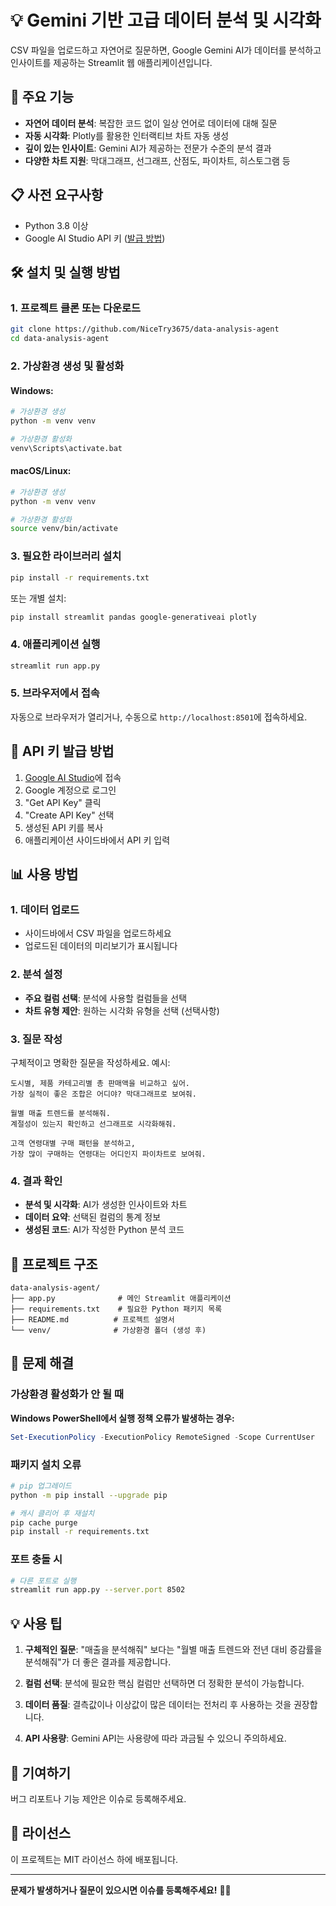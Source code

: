 # 💡 Gemini 기반 고급 데이터 분석 및 시각화

CSV 파일을 업로드하고 자연어로 질문하면, Google Gemini AI가 데이터를 분석하고 인사이트를 제공하는 Streamlit 웹 애플리케이션입니다.

## 🚀 주요 기능

- **자연어 데이터 분석**: 복잡한 코드 없이 일상 언어로 데이터에 대해 질문
- **자동 시각화**: Plotly를 활용한 인터랙티브 차트 자동 생성
- **깊이 있는 인사이트**: Gemini AI가 제공하는 전문가 수준의 분석 결과
- **다양한 차트 지원**: 막대그래프, 선그래프, 산점도, 파이차트, 히스토그램 등

## 📋 사전 요구사항

- Python 3.8 이상
- Google AI Studio API 키 ([발급 방법](#api-키-발급-방법))

## 🛠️ 설치 및 실행 방법

### 1. 프로젝트 클론 또는 다운로드

```bash
git clone https://github.com/NiceTry3675/data-analysis-agent
cd data-analysis-agent
```

### 2. 가상환경 생성 및 활성화

#### Windows:
```bash
# 가상환경 생성
python -m venv venv

# 가상환경 활성화
venv\Scripts\activate.bat
```

#### macOS/Linux:
```bash
# 가상환경 생성
python -m venv venv

# 가상환경 활성화
source venv/bin/activate
```

### 3. 필요한 라이브러리 설치

```bash
pip install -r requirements.txt
```

또는 개별 설치:
```bash
pip install streamlit pandas google-generativeai plotly
```

### 4. 애플리케이션 실행

```bash
streamlit run app.py
```

### 5. 브라우저에서 접속

자동으로 브라우저가 열리거나, 수동으로 `http://localhost:8501`에 접속하세요.

## 🔑 API 키 발급 방법

1. [Google AI Studio](https://aistudio.google.com/)에 접속
2. Google 계정으로 로그인
3. "Get API Key" 클릭
4. "Create API Key" 선택
5. 생성된 API 키를 복사
6. 애플리케이션 사이드바에서 API 키 입력

## 📊 사용 방법

### 1. 데이터 업로드
- 사이드바에서 CSV 파일을 업로드하세요
- 업로드된 데이터의 미리보기가 표시됩니다

### 2. 분석 설정
- **주요 컬럼 선택**: 분석에 사용할 컬럼들을 선택
- **차트 유형 제안**: 원하는 시각화 유형을 선택 (선택사항)

### 3. 질문 작성
구체적이고 명확한 질문을 작성하세요. 예시:

```
도시별, 제품 카테고리별 총 판매액을 비교하고 싶어. 
가장 실적이 좋은 조합은 어디야? 막대그래프로 보여줘.
```

```
월별 매출 트렌드를 분석해줘. 
계절성이 있는지 확인하고 선그래프로 시각화해줘.
```

```
고객 연령대별 구매 패턴을 분석하고, 
가장 많이 구매하는 연령대는 어디인지 파이차트로 보여줘.
```

### 4. 결과 확인
- **분석 및 시각화**: AI가 생성한 인사이트와 차트
- **데이터 요약**: 선택된 컬럼의 통계 정보
- **생성된 코드**: AI가 작성한 Python 분석 코드

## 📁 프로젝트 구조

```
data-analysis-agent/
├── app.py              # 메인 Streamlit 애플리케이션
├── requirements.txt    # 필요한 Python 패키지 목록
├── README.md          # 프로젝트 설명서
└── venv/              # 가상환경 폴더 (생성 후)
```

## 🔧 문제 해결

### 가상환경 활성화가 안 될 때
**Windows PowerShell에서 실행 정책 오류가 발생하는 경우:**
```powershell
Set-ExecutionPolicy -ExecutionPolicy RemoteSigned -Scope CurrentUser
```

### 패키지 설치 오류
```bash
# pip 업그레이드
python -m pip install --upgrade pip

# 캐시 클리어 후 재설치
pip cache purge
pip install -r requirements.txt
```

### 포트 충돌 시
```bash
# 다른 포트로 실행
streamlit run app.py --server.port 8502
```

## 💡 사용 팁

1. **구체적인 질문**: "매출을 분석해줘" 보다는 "월별 매출 트렌드와 전년 대비 증감률을 분석해줘"가 더 좋은 결과를 제공합니다.

2. **컬럼 선택**: 분석에 필요한 핵심 컬럼만 선택하면 더 정확한 분석이 가능합니다.

3. **데이터 품질**: 결측값이나 이상값이 많은 데이터는 전처리 후 사용하는 것을 권장합니다.

4. **API 사용량**: Gemini API는 사용량에 따라 과금될 수 있으니 주의하세요.

## 🤝 기여하기

버그 리포트나 기능 제안은 이슈로 등록해주세요.

## 📄 라이선스

이 프로젝트는 MIT 라이선스 하에 배포됩니다.

---

**문제가 발생하거나 질문이 있으시면 이슈를 등록해주세요!** 🙋‍♂️
